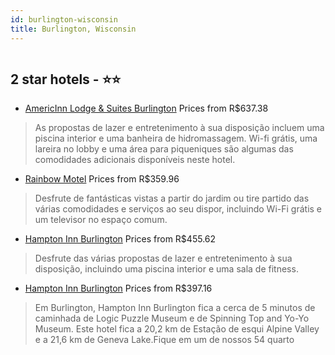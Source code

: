 ```yaml
---
id: burlington-wisconsin
title: Burlington, Wisconsin
---
```


<center><img src="https://i.travelapi.com/hotels/8000000/7490000/7485700/7485644/5764453c_z.jpg" alt="" /></center>


##  2 star hotels - ⭐️⭐️

-    [AmericInn Lodge & Suites Burlington](https://www.hurb.com/br/aud/https://www.hurb.com/br/hotels/burlington/americinn-lodge-suites-burlington-HT-3XD1?cmp=18055) Prices from R$637.38
   > As propostas de lazer e entretenimento à sua disposição incluem uma piscina interior e uma banheira de hidromassagem. Wi-fi grátis, uma lareira no lobby e uma área para piqueniques são algumas das comodidades adicionais disponíveis neste hotel.
-    [Rainbow Motel](https://www.hurb.com/br/aud/https://www.hurb.com/br/hotels/burlington/rainbow-motel-HT-CTJO?cmp=18055) Prices from R$359.96
   > Desfrute de fantásticas vistas a partir do jardim ou tire partido das várias comodidades e serviços ao seu dispor, incluindo Wi-Fi grátis e um televisor no espaço comum.
-    [Hampton Inn Burlington](https://www.hurb.com/br/aud/https://www.hurb.com/br/hotels/burlington/hampton-inn-burlington-HT-Y48D?cmp=18055) Prices from R$455.62
   > Desfrute das várias propostas de lazer e entretenimento à sua disposição, incluindo uma piscina interior e uma sala de fitness.
-    [Hampton Inn Burlington](https://www.hurb.com/br/aud/https://www.hurb.com/br/hotels/burlington/hampton-inn-burlington-HT-67HY?cmp=18055) Prices from R$397.16
   > Em Burlington, Hampton Inn Burlington fica a cerca de 5 minutos de caminhada de Logic Puzzle Museum e de Spinning Top and Yo-Yo Museum.  Este hotel fica a 20,2 km de Estação de esqui Alpine Valley e a 21,6 km de Geneva Lake.Fique em um de nossos 54 quarto
